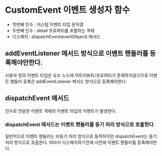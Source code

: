 # CustomEvent 이벤트 생성자 함수
- 첫번째 인수 : 커스텀 이벤트 타입 문자열
- 두번째 인수 : detail 프로퍼티를 포함하는 객체
- 디스패치 : dispatchEvent(eventObject) 메서드

## addEventListener 메서드 방식으로 이벤트 핸들러를 등록해야만한다.
사용자 정의 이벤트 타입은 요소 노드에 어트리뷰트/프로퍼티가 존재하지않으므로
이벤트 핸들러 등록은 addEventListener 메서드 방식으로 등록해야한다.

## dispatchEvent 메서드
인수로 전달한 이벤트 객체의 이벤트 타입의 이벤트가 발생한다.

### dispatchEvent 메서드는 이벤트 핸들러를 동기 처리 방식으로 호출한다
일반적으로 이벤트 핸들러는 비동기 처리 방식으로 동작하지만
dispatchEvent는 동기 처리 방식으로 호출한다.
따라서 디스패치하기전에 사전에 이벤트 핸들러를 등록해야한다.